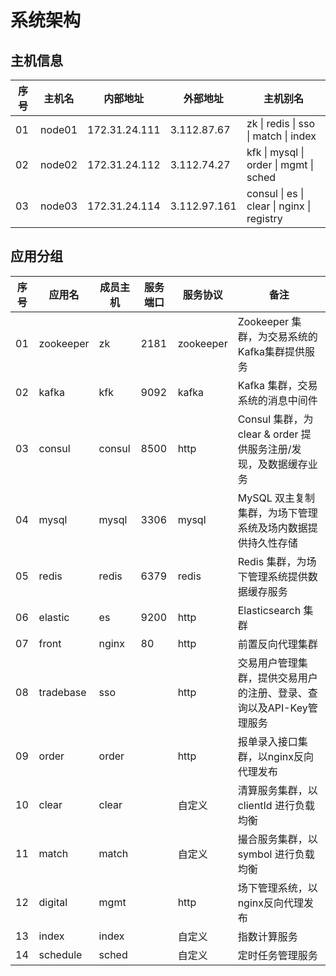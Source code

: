 # 系统架构

## 主机信息

| 序号 | 主机名 | 内部地址      | 外部地址     | 主机别名                                   |
| ---- | ------ | ------------- | ------------ | ------------------------------------------ |
| 01   | node01 | 172.31.24.111 | 3.112.87.67  | zk \| redis \| sso \| match \| index       |
| 02   | node02 | 172.31.24.112 | 3.112.74.27  | kfk \| mysql \| order \| mgmt \| sched     |
| 03   | node03 | 172.31.24.114 | 3.112.97.161 | consul \| es \| clear \| nginx \| registry |

## 应用分组

| 序号 | 应用名    | 成员主机 | 服务端口 | 服务协议  | 备注                                                         |
| ---- | --------- | -------- | -------- | --------- | ------------------------------------------------------------ |
| 01   | zookeeper | zk       | 2181     | zookeeper | Zookeeper 集群，为交易系统的Kafka集群提供服务                |
| 02   | kafka     | kfk      | 9092     | kafka     | Kafka 集群，交易系统的消息中间件                             |
| 03   | consul    | consul   | 8500     | http      | Consul 集群，为 clear & order 提供服务注册/发现，及数据缓存业务 |
| 04   | mysql     | mysql    | 3306     | mysql     | MySQL 双主复制集群，为场下管理系统及场内数据提供持久性存储   |
| 05   | redis     | redis    | 6379     | redis     | Redis 集群，为场下管理系统提供数据缓存服务                   |
| 06   | elastic   | es       | 9200     | http      | Elasticsearch 集群                                           |
| 07   | front     | nginx    | 80       | http      | 前置反向代理集群                                             |
| 08   | tradebase | sso      |          | http      | 交易用户管理集群，提供交易用户的注册、登录、查询以及API-Key管理服务 |
| 09   | order     | order    |          | http      | 报单录入接口集群，以nginx反向代理发布                        |
| 10   | clear     | clear    |          | 自定义    | 清算服务集群，以 clientId 进行负载均衡                       |
| 11   | match     | match    |          | 自定义    | 撮合服务集群，以 symbol 进行负载均衡                         |
| 12   | digital   | mgmt     |          | http      | 场下管理系统，以nginx反向代理发布                            |
| 13   | index     | index    |          | 自定义    | 指数计算服务                                                 |
| 14   | schedule  | sched    |          | 自定义    | 定时任务管理服务                                             |

